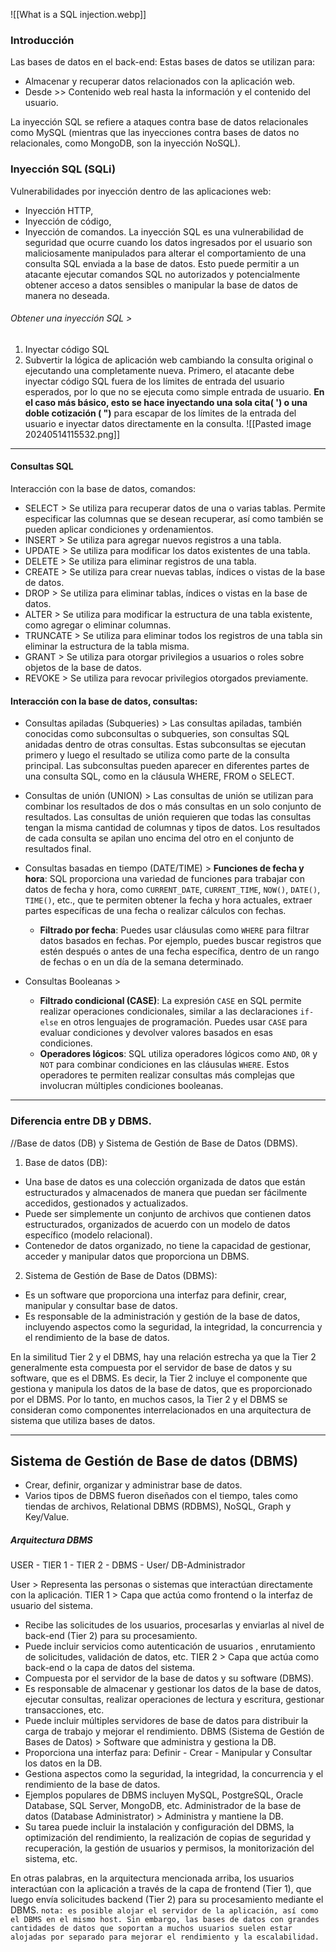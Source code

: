 ![[What is a SQL injection.webp]]
### Introducción 
Las bases de datos en el back-end: Estas bases de datos se utilizan para:
+ Almacenar y recuperar datos relacionados con la aplicación web.
+ Desde >> Contenido web real hasta la información y el contenido del usuario.

La inyección SQL se refiere a ataques contra base de datos relacionales como MySQL 
(mientras que las inyecciones contra bases de datos no relacionales, como MongoDB, son la inyección NoSQL).
### Inyección SQL (SQLi)

Vulnerabilidades por inyección dentro de las aplicaciones web:
+ Inyección HTTP,
+ Inyección de código,
+ Inyección de comandos.
La inyección SQL es una vulnerabilidad de seguridad que ocurre cuando los datos ingresados por el usuario son maliciosamente manipulados para alterar el comportamiento de una consulta SQL enviada a la base de datos. Esto puede permitir a un atacante ejecutar comandos SQL no autorizados y potencialmente obtener acceso a datos sensibles o manipular la base de datos de manera no deseada.
###### Obtener una inyección SQL >
1. Inyectar código SQL
2. Subvertir la lógica de aplicación web cambiando la consulta original o ejecutando una completamente nueva.
Primero, el atacante debe inyectar código SQL fuera de los límites de entrada del usuario esperados, por lo que no se ejecuta como simple entrada de usuario. **En el caso más básico, esto se hace inyectando una sola cita( ') o una doble cotización ( ")** para escapar de los límites de la entrada del usuario e inyectar datos directamente en la consulta.
![[Pasted image 20240514115532.png]]

----
#### Consultas SQL 
Interacción con la base de datos, comandos:
+ SELECT > Se utiliza para recuperar datos de una o varias tablas. Permite especificar las columnas que se desean recuperar, así como también se pueden aplicar condiciones y ordenamientos.
+ INSERT > Se utiliza para agregar nuevos registros a una tabla.
+ UPDATE > Se utiliza para modificar los datos existentes de una tabla.
+ DELETE > Se utiliza para eliminar registros de una tabla.
+ CREATE > Se utiliza para crear nuevas tablas, índices o vistas de la base de datos.
+ DROP > Se utiliza para eliminar tablas, índices o vistas en la base de datos.
+ ALTER > Se utiliza para modificar la estructura de una tabla existente, como agregar o eliminar columnas.
+ TRUNCATE > Se utiliza para eliminar todos los registros de una tabla sin eliminar la estructura de la tabla misma.
+ GRANT > Se utiliza para otorgar privilegios a usuarios o roles sobre objetos de la base de datos.
+ REVOKE > Se utiliza para revocar privilegios otorgados previamente.
#### Interacción con la base de datos, consultas:
+ Consultas apiladas (Subqueries) > Las consultas apiladas, también conocidas como subconsultas o subqueries, son consultas SQL anidadas dentro de otras consultas. Estas subconsultas se ejecutan primero y luego el resultado se utiliza como parte de la consulta principal. Las subconsultas pueden aparecer en diferentes partes de una consulta SQL, como en la cláusula WHERE, FROM o SELECT.

+ Consultas de unión (UNION) > Las consultas de unión se utilizan para combinar los resultados de dos o más consultas en un solo conjunto de resultados. Las consultas de unión requieren que todas las consultas tengan la misma cantidad de columnas y tipos de datos. Los resultados de cada consulta se apilan uno encima del otro en el conjunto de resultados final.

+ Consultas basadas en tiempo (DATE/TIME) >
 **Funciones de fecha y hora**: SQL proporciona una variedad de funciones para trabajar con datos de fecha y hora, como `CURRENT_DATE`, `CURRENT_TIME`, `NOW()`, `DATE()`, `TIME()`, etc., que te permiten obtener la fecha y hora actuales, extraer partes específicas de una fecha o realizar cálculos con fechas.
	- **Filtrado por fecha**: Puedes usar cláusulas como `WHERE` para filtrar datos basados en fechas. Por ejemplo, puedes buscar registros que estén después o antes de una fecha específica, dentro de un rango de fechas o en un día de la semana determinado.

+ Consultas Booleanas >
	- **Filtrado condicional (CASE)**: La expresión `CASE` en SQL permite realizar operaciones condicionales, similar a las declaraciones `if-else` en otros lenguajes de programación. Puedes usar `CASE` para evaluar condiciones y devolver valores basados en esas condiciones.
	- **Operadores lógicos**: SQL utiliza operadores lógicos como `AND`, `OR` y `NOT` para combinar condiciones en las cláusulas `WHERE`. Estos operadores te permiten realizar consultas más complejas que involucran múltiples condiciones booleanas.
---
### Diferencia entre DB y DBMS.
//Base de datos (DB) y Sistema de Gestión de Base de Datos (DBMS).
1. Base de datos (DB):
+ Una base de datos es una colección organizada de datos que están estructurados y almacenados de manera que puedan ser fácilmente accedidos, gestionados y actualizados.
+ Puede ser simplemente un conjunto de archivos que contienen datos estructurados, organizados de acuerdo con un modelo de datos específico (modelo relacional).
+ Contenedor de datos organizado, no tiene la capacidad de gestionar, acceder y manipular datos que proporciona un DBMS.
2. Sistema de Gestión de Base de Datos (DBMS):
+ Es un software que proporciona una interfaz para definir, crear, manipular y consultar base de datos.
+ Es responsable de la administración y gestión de la base de datos, incluyendo aspectos como la seguridad, la integridad, la concurrencia y el rendimiento de la base de datos. 

En la similitud Tier 2 y el DBMS, hay una relación estrecha ya que la Tier 2 generalmente esta compuesta por el servidor de base de datos y su software, que es el DBMS. Es decir, la Tier 2 incluye el componente que gestiona y manipula los datos de la base de datos, que es proporcionado por el DBMS. Por lo tanto, en muchos casos, la Tier 2 y el DBMS se consideran como componentes interrelacionados en una arquitectura de sistema que utiliza bases de datos.

---
## Sistema de Gestión de Base de datos (DBMS)
+ Crear, definir, organizar y administrar base de datos.
+ Varios tipos de DBMS fueron diseñados con el tiempo, tales como tiendas de archivos, Relational DBMS (RDBMS), NoSQL, Graph y Key/Value.

##### Arquitectura DBMS
USER - TIER 1 - TIER 2 - DBMS - User/ DB-Administrador

User > Representa las personas o sistemas que interactúan directamente con la aplicación.
TIER 1 > Capa que actúa como frontend o la interfaz de usuario del sistema. 
+ Recibe las solicitudes de los usuarios, procesarlas y enviarlas al nivel de back-end (Tier 2) para su procesamiento.
+ Puede incluir servicios como autenticación de usuarios , enrutamiento de solicitudes, validación de datos, etc.
TIER 2 > Capa que actúa como back-end o la capa de datos del sistema.
+ Compuesta por el servidor de la base de datos y su software (DBMS).
+ Es responsable de almacenar y gestionar los datos de la base de datos, ejecutar consultas, realizar operaciones de lectura y escritura, gestionar transacciones, etc.
+ Puede incluir múltiples servidores de base de datos para distribuir la carga de trabajo y mejorar el rendimiento.
DBMS (Sistema de Gestión de Bases de Datos) > Software que administra y gestiona la DB.
+ Proporciona una interfaz para: Definir - Crear - Manipular y Consultar los datos en la DB.
+ Gestiona aspectos como la seguridad, la integridad, la concurrencia y el rendimiento de la base de datos.
+ Ejemplos populares de DBMS incluyen MySQL, PostgreSQL, Oracle Database, SQL Server, MongoDB, etc.
Administrador de la base de datos (Database Administrator) > Administra y mantiene la DB.
+ Su tarea puede incluir la instalación y configuración del DBMS, la optimización del rendimiento, la realización de copias de seguridad y recuperación, la gestión de usuarios y permisos, la monitorización del sistema, etc.

En otras palabras, en la arquitectura mencionada arriba, los usuarios interactúan con la aplicación a través de la capa de frontend (Tier 1), que luego envía solicitudes backend (Tier 2) para su procesamiento mediante el DBMS.
`nota: es posible alojar el servidor de la aplicación, así como el DBMS en el mismo host. Sin embargo, las bases de datos con grandes cantidades de datos que soportan a muchos usuarios suelen estar alojadas por separado para mejorar el rendimiento y la escalabilidad.`
